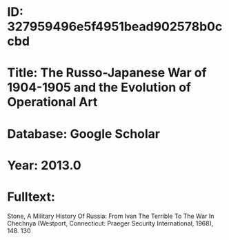 # ID: 327959496e5f4951bead902578b0ccbd
# Title: The Russo-Japanese War of 1904-1905 and the Evolution of Operational Art
# Database: Google Scholar
# Year: 2013.0
# Fulltext:
Stone, A Military History Of Russia: From Ivan The Terrible To The War In Chechnya (Westport, Connecticut: Praeger Security International, 1968), 148.
130
